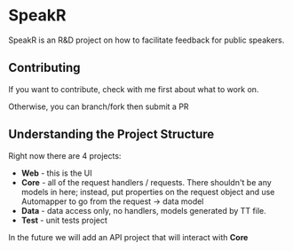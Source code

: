 # SpeakR #

SpeakR is an R&D project on how to facilitate feedback for public speakers.

## Contributing ##

If you want to contribute, check with me first about what to work on.

Otherwise, you can branch/fork then submit a PR

## Understanding the Project Structure ##

Right now there are 4 projects:

* **Web** - this is the UI
* **Core** - all of the request handlers / requests.  There shouldn't be any models in here; instead, put properties on the request object and use Automapper to go from the request -> data model
* **Data** - data access only, no handlers, models generated by TT file.
* **Test** - unit tests project

In the future we will add an API project that will interact with **Core**
